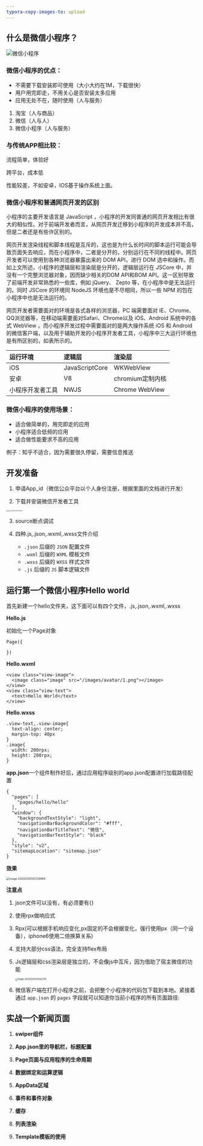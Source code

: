 ```yaml
---
typora-copy-images-to: upload
---
```


##   什么是微信小程序？

![微信小程序](https://gitee.com/zy1054988241/blogimg/blob/master/1%20(1).png)

### 微信小程序的优点：

* 不需要下载安装即可使用（大小大约在1M，下载很快）
* 用户用完即走，不用关心是否安装太多应用
* 应用无处不在，随时使用（人与服务）

1. 淘宝（人与商品）
2. 微信（人与人）
3. 微信小程序（人与服务）

### 与传统APP相比较：

流程简单，体验好

跨平台，成本低

性能较差，不如安卓，IOS基于操作系统上面。

### 微信小程序和普通网页开发的区别

小程序的主要开发语言是 JavaScript ，小程序的开发同普通的网页开发相比有很大的相似性。对于前端开发者而言，从网页开发迁移到小程序的开发成本并不高，但是二者还是有些许区别的。

网页开发渲染线程和脚本线程是互斥的，这也是为什么长时间的脚本运行可能会导致页面失去响应，而在小程序中，二者是分开的，分别运行在不同的线程中。网页开发者可以使用到各种浏览器暴露出来的 DOM API，进行 DOM 选中和操作。而如上文所述，小程序的逻辑层和渲染层是分开的，逻辑层运行在 JSCore 中，并没有一个完整浏览器对象，因而缺少相关的DOM API和BOM API。这一区别导致了前端开发非常熟悉的一些库，例如 jQuery、 Zepto 等，在小程序中是无法运行的。同时 JSCore 的环境同 NodeJS 环境也是不尽相同，所以一些 NPM 的包在小程序中也是无法运行的。

网页开发者需要面对的环境是各式各样的浏览器，PC 端需要面对 IE、Chrome、QQ浏览器等，在移动端需要面对Safari、Chrome以及 iOS、Android 系统中的各式 WebView 。而小程序开发过程中需要面对的是两大操作系统 iOS 和 Android 的微信客户端，以及用于辅助开发的小程序开发者工具，小程序中三大运行环境也是有所区别的，如表所示的。

| **运行环境**     | **逻辑层**     | **渲染层**       |
| :--------------- | :------------- | :--------------- |
| iOS              | JavaScriptCore | WKWebView        |
| 安卓             | V8             | chromium定制内核 |
| 小程序开发者工具 | NWJS           | Chrome WebView   |

### 微信小程序的使用场景：

* 适合做简单的，用完即走的应用
* 小程序适合低频的应用
* 适合做性能要求不高的应用

例子：知乎不适合，因为需要很久停留，需要信息推送

## 开发准备

1. 申请App_id（微信公众平台以个人身份注册，根据里面的文档进行开发）

2. 下载并安装微信开发者工具

<img src="../image/微信2.png" alt="image-20200204200726449" style="zoom:20%;" />

3. source断点调试

4. 四种.js,.json,.wxml,.wxss文件介绍

   * `.json` 后缀的 `JSON` 配置文件
   * `.wxml` 后缀的 `WXML` 模板文件
   * `.wxss` 后缀的 `WXSS` 样式文件
   * `.js` 后缀的 `JS` 脚本逻辑文件

   

## 运行第一个微信小程序Hello world

首先新建一个hello文件夹，这下面可以有四个文件，.js,.json,.wxml,.wxss

**Hello.js**

初始化一个Page对象

```
Page({    
  
})
```

**Hello.wxml**

```
<view class="view-image">
  <image class="image" src="/images/avatar/1.png"></image>
</view>
<view class="view-text">
  <text>Hello World</text>
</view>
```



**Hello.wxss**

```
.view-text,.view-image{
  text-align: center;
  margin-top: 40px
}
.image{
  width: 200rpx;
  height: 200rpx;
}
```

**app.json**一个组件制作好后，通过应用程序级别的app.json配置进行加载路径配置

```
{
  "pages": [
    "pages/hello/hello"
  ],
  "window": {
    "backgroundTextStyle": "light",
    "navigationBarBackgroundColor": "#fff",
    "navigationBarTitleText": "微信",
    "navigationBarTextStyle": "black"
  },
  "style": "v2",
  "sitemapLocation": "sitemap.json"
}
```

**效果**

<img src="../image/微信小程序3.png" alt="image-20200205143728984" style="zoom:50%;" />

**注意点**

1. json文件可以没有，有必须要有{}

2. 使用rpx做响应式

3. Rpx(可以根据手机响应变化,px固定的不会根据变化，强行使用px（同一个设备），iphone6使用二倍换算关系)

4. 支持大部分css语法，完全支持flex布局

5. Js逻辑层和css渲染层是独立的，不会像js中互斥，因为借助了宿主微信的功能

   <img src="../image/微信小程序4.png" alt="image-20200205145042758" style="zoom:40%;" />

6. 微信客户端在打开小程序之前，会把整个小程序的代码包下载到本地。紧接着通过 `app.json` 的 `pages` 字段就可以知道你当前小程序的所有页面路径:

## 实战一个新闻页面

1. **swiper组件**

2. **App.json里的导航栏，标题配置**

3. **Page页面与应用程序的生命周期**

4. **数据绑定和运算逻辑**

5. **AppData区域**

6. **事件和事件对象**

7. **缓存**

8. **列表渲染**

9. **Template模板的使用**

